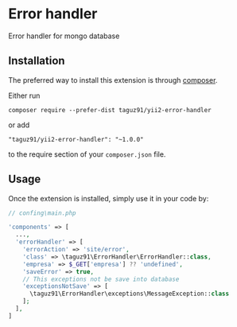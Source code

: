 Error handler
=============
Error handler for mongo database

Installation
------------

The preferred way to install this extension is through [composer](http://getcomposer.org/download/).

Either run

```
composer require --prefer-dist taguz91/yii2-error-handler
```

or add

```
"taguz91/yii2-error-handler": "~1.0.0"
```

to the require section of your `composer.json` file.


Usage
-----

Once the extension is installed, simply use it in your code by:

```php
// confing\main.php

'components' => [
  ...,
  'errorHandler' => [
    'errorAction' => 'site/error',
    'class' => \taguz91\ErrorHandler\ErrorHandler::class,
    'empresa' => $_GET['empresa'] ?? 'undefined',
    'saveError' => true,
    // This exceptions not be save into database
    'exceptionsNotSave' => [
      \taguz91\ErrorHandler\exceptions\MessageException::class
    ];
  ],
]
```